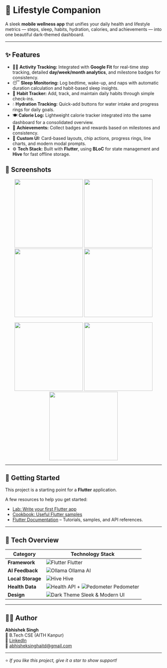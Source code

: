 # 🌙 Lifestyle Companion

A sleek **mobile wellness app** that unifies your daily health and lifestyle metrics — steps, sleep, habits, hydration, calories, and achievements — into one beautiful dark-themed dashboard.

---

## ✨ Features

- 🏃‍♂️ **Activity Tracking:** Integrated with **Google Fit** for real-time step tracking, detailed **day/week/month analytics**, and milestone badges for consistency.
- 😴 **Sleep Monitoring:** Log bedtime, wake-up, and naps with automatic duration calculation and habit-based sleep insights.
- 🔁 **Habit Tracker:** Add, track, and maintain daily habits through simple check-ins.
- 💧 **Hydration Tracking:** Quick-add buttons for water intake and progress rings for daily goals.
- 🍽️ **Calorie Log:** Lightweight calorie tracker integrated into the same dashboard for a consolidated overview.
- 🧩 **Achievements:** Collect badges and rewards based on milestones and consistency.
- 🎨 **Custom UI:** Card-based layouts, chip actions, progress rings, line charts, and modern modal prompts.
- ⚙️ **Tech Stack:** Built with **Flutter**, using **BLoC** for state management and **Hive** for fast offline storage.




## 📱 Screenshots

<p align="center">
    <img src="https://github.com/user-attachments/assets/3fc551dd-718c-4223-b38a-fcf5e9b3a7d2" width="220"/>
  <img src="https://github.com/user-attachments/assets/7487404c-6907-450f-aefe-e1fff603d845" width="220"/>
  <img src="https://github.com/user-attachments/assets/d2dc4088-b88b-41b3-a0c5-2834c346de3d" width="220"/>
 <img src="https://github.com/user-attachments/assets/dc9e6875-f3c1-4b8a-9650-f07456e0970e" width="220"/>
</p>

<p align="center">
  <img src="https://github.com/user-attachments/assets/32a1350d-2afc-4c1f-b097-945974f294fe" width="220"/>
  <img src="https://github.com/user-attachments/assets/63b11ca1-23c8-4273-b6cc-b15899cacbd6" width="220"/>
  <img src="https://github.com/user-attachments/assets/4284055a-9212-41c0-9260-234e82d8dacf" width="220"/>
 

</p>

---

## 🚀 Getting Started

This project is a starting point for a **Flutter** application.

A few resources to help you get started:

- [Lab: Write your first Flutter app](https://docs.flutter.dev/get-started/codelab)
- [Cookbook: Useful Flutter samples](https://docs.flutter.dev/cookbook)
- [Flutter Documentation](https://docs.flutter.dev/) – Tutorials, samples, and API references.

---

## 🧠 Tech Overview

| Category        | Technology Stack |
|-----------------|-----------------|
| **Framework**   | ![Flutter](https://img.shields.io/badge/Flutter-02569B?style=for-the-badge&logo=flutter&logoColor=white) Flutter |
| **AI Feedback** | ![Ollama](https://img.shields.io/badge/Ollama-AI-FF6F61?style=for-the-badge&logo=appveyor&logoColor=white) Ollama AI |
| **Local Storage** | ![Hive](https://img.shields.io/badge/Hive-000000?style=for-the-badge&logo=hive&logoColor=yellow) Hive |
| **Health Data** | ![Health API](https://img.shields.io/badge/Health%20API-32CD32?style=for-the-badge) + ![Pedometer](https://img.shields.io/badge/Pedometer-FFA500?style=for-the-badge) Pedometer |
| **Design**      | ![Dark Theme](https://img.shields.io/badge/Custom%20Dark%20Theme-1E1E1E?style=for-the-badge&logo=visual-studio-code&logoColor=white) Sleek & Modern UI |


---

## 👨‍💻 Author

**Abhishek Singh**  
📍 B.Tech CSE (AITH Kanpur)  
🔗 [LinkedIn](https://www.linkedin.com/in/abhishek-singh-933467331)  
📧 abhisheksinghaitd@gmail.com  

---

⭐ *If you like this project, give it a star to show support!*


